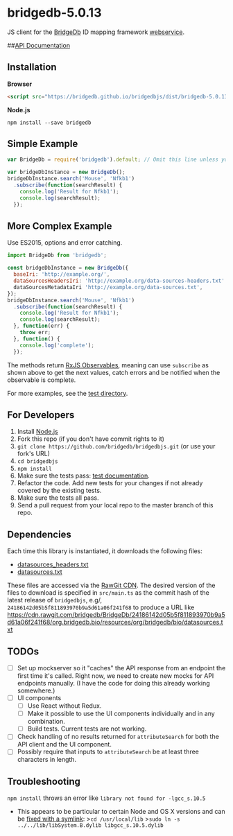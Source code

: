 bridgedb-5.0.13
===================

JS client for the [BridgeDb](http://bridgedb.org) ID mapping framework [webservice](http://webservice.bridgedb.org/).

##[API Documentation](https://bridgedb.github.io/bridgedbjs/docs/)

## Installation

**Browser**
```html
<script src="https://bridgedb.github.io/bridgedbjs/dist/bridgedb-5.0.13.min.js"></script>
```

**Node.js**
```
npm install --save bridgedb
```

## Simple Example
```js
var BridgeDb = require('bridgedb').default; // Omit this line unless you're using Node.js

var bridgeDbInstance = new BridgeDb();
bridgeDbInstance.search('Mouse', 'Nfkb1')
  .subscribe(function(searchResult) {
    console.log('Result for Nfkb1');
    console.log(searchResult);
  });
```

## More Complex Example
Use ES2015, options and error catching.
```js
import BridgeDb from 'bridgedb';

const bridgeDbInstance = new BridgeDb({
  baseIri: 'http://example.org/',
  dataSourcesHeadersIri: 'http://example.org/data-sources-headers.txt'
  dataSourcesMetadataIri 'http://example.org/data-sources.txt',
});
bridgeDbInstance.search('Mouse', 'Nfkb1')
  .subscribe(function(searchResult) {
    console.log('Result for Nfkb1');
    console.log(searchResult);
  }, function(err) {
    throw err;
  }, function() {
    console.log('complete');
  });
```

The methods return [RxJS Observables](https://github.com/ReactiveX/rxjs), meaning can use `subscribe` as shown above to get the next values, catch errors and be notified when the observable is complete.

For more examples, see the [test directory](https://github.com/bridgedb/bridgedbjs/tree/master/test).

## For Developers

1. Install [Node.js](https://nodejs.org/)
2. Fork this repo (if you don't have commit rights to it)
3. `git clone https://github.com/bridgedb/bridgedbjs.git` (or use your fork's URL)
4. `cd bridgedbjs`
5. `npm install`
6. Make sure the tests pass: [test documentation](./test/README.md).
7. Refactor the code. Add new tests for your changes if not already covered by the existing tests.
8. Make sure the tests all pass.
9. Send a pull request from your local repo to the master branch of this repo.


## Dependencies

Each time this library is instantiated, it downloads the following files:

* [datasources_headers.txt](https://github.com/bridgedb/BridgeDb/blob/master/org.bridgedb.bio/resources/org/bridgedb/bio/datasources_headers.txt)
* [datasources.txt](https://github.com/bridgedb/BridgeDb/blob/master/org.bridgedb.bio/resources/org/bridgedb/bio/datasources.txt)

These files are accessed via the [RawGit CDN](http://rawgit.com/). The desired version of the files to download is specified in `src/main.ts` as the commit hash of the latest release of `bridgedbjs`, e.g/, `24186142d05b5f811893970b9a5d61a06f241f68` to produce a URL like https://cdn.rawgit.com/bridgedb/BridgeDb/24186142d05b5f811893970b9a5d61a06f241f68/org.bridgedb.bio/resources/org/bridgedb/bio/datasources.txt

## TODOs
* [ ] Set up mockserver so it "caches" the API response from an endpoint the first time it's called. Right now, we need to create new mocks for API endpoints manually. (I have the code for doing this already working somewhere.)
* [ ] UI components
  * [ ] Use React without Redux.
  * [ ] Make it possible to use the UI components individually and in any combination.
  * [ ] Build tests. Current tests are not working.
* [ ] Check handling of no results returned for `attributeSearch` for both the API client and the UI component.
* [ ] Possibly require that inputs to `attributeSearch` be at least three characters in length.

## Troubleshooting
`npm install` throws an error like `library not found for -lgcc_s.10.5`
* This appears to be particular to certain Node and OS X versions and can be [fixed with a symlink](http://stackoverflow.com/questions/31936170/npm-the-ld-library-not-found-for-lgcc-s-10-5-on-on-os-x-el-capitain): >`cd /usr/local/lib` >`sudo ln -s ../../lib/libSystem.B.dylib libgcc_s.10.5.dylib`

